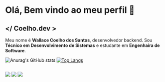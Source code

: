 # Olá, Bem vindo ao meu perfil 👋

## </ Coelho.dev >

Meu nome é **Wallace Coelho dos Santos**, desenvolvedor backend. Sou **Técnico em Desenvolvimento de Sistemas** e estudante em **Engenhaira de Software**.

![Anurag's GitHub stats](https://github-readme-stats.vercel.app/api?username=wallaceCoelho&show_icons=true&theme=transparent)
[![Top Langs](https://github-readme-stats.vercel.app/api/top-langs/?username=wallaceCoelho&layout=compact&theme=transparent)](https://github.com/wallaceCoelho/github-readme-stats)

  ##
 
<div> 
  <a href="https://instagram.com/coelhoo_w" target="_blank"><img src="https://img.shields.io/badge/-Instagram-%23E4405F?style=for-the-badge&logo=instagram&logoColor=white" target="_blank"></a>
  <a href = "mailto:wacoelho.dev@gmail.com"><img src="https://img.shields.io/badge/-Gmail-%23333?style=for-the-badge&logo=gmail&logoColor=white" target="_blank"></a>
  <a href="https://www.linkedin.com/in/wallace-coelho-dos-santos-76591722a" target="_blank"><img src="https://img.shields.io/badge/-LinkedIn-%230077B5?style=for-the-badge&logo=linkedin&logoColor=white" target="_blank"></a> 
  
</div>
